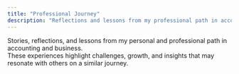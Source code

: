```yaml
---
title: "Professional Journey"
description: "Reflections and lessons from my professional path in accounting and business"
---
```


Stories, reflections, and lessons from my personal and professional path in accounting and business.  
These experiences highlight challenges, growth, and insights that may resonate with others on a similar journey.


